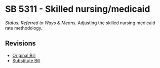 # SB 5311 - Skilled nursing/medicaid
*Status: Referred to Ways & Means.*
Adjusting the skilled nursing medicaid rate methodology.

## Revisions
* [Original Bill](1/)
* [Substitute Bill](S/)